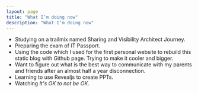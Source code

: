 ```yaml
---
layout: page
title: "What I’m doing now"
description: "What I’m doing now"
---
```

* Studying on a trailmix named Sharing and Visibility Architect Journey.
* Preparing the exam of IT Passport.
* Using the code which I used for the first personal website to rebuild this static blog with Github page. Trying to make it cooler and bigger.
* Want to figure out what is the best way to communicate with my parents and friends after an almost half a year disconnection.
* Learning to use Revealjs to create PPTs.
* Watching _It's OK to not be OK_.